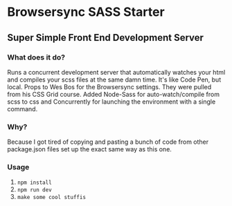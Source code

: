 # Browsersync SASS Starter
## Super Simple Front End Development Server

### What does it do?
Runs a concurrent development server that automatically watches your html and compiles your scss files at the same damn time. It's like Code Pen, but local. Props to Wes Bos for the Browsersync settings. They were pulled from his CSS Grid course. Added Node-Sass for auto-watch/compile from scss to css and Concurrently for launching the environment with a single command.

### Why?

Because I got tired of copying and pasting a bunch of code from other package.json files set up the exact same way as this one.

### Usage


1. `npm install`
2. `npm run dev`
3. `make some cool stuffis`
